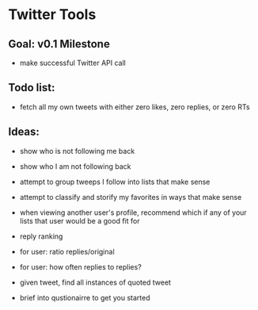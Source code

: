 # Twitter Tools

## Goal: v0.1 Milestone
* make successful Twitter API call

## Todo list:
* fetch all my own tweets with either zero likes, zero replies, or zero RTs 

## Ideas:
* show who is not following me back
* show who I am not following back

* attempt to group tweeps I follow into lists that make sense
* attempt to classify and storify my favorites in ways that make sense
* when viewing another user's profile, recommend which if any of your lists that user would be a good fit for
* reply ranking
* for user: ratio replies/original
* for user: how often replies to replies?
* given tweet, find all instances of quoted tweet
* brief into qustionairre to get you started
